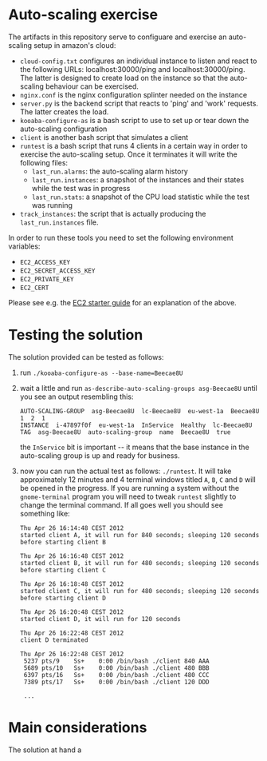 # Auto-scaling exercise

The artifacts in this repository serve to configuare and exercise an
auto-scaling setup in amazon's cloud:

 - `cloud-config.txt` configures an individual instance to listen
   and react to the following URLs: localhost:30000/ping and
   localhost:30000/ping. The latter is designed to create load on
   the instance so that the auto-scaling behaviour can be exercised.
  - `nginx.conf` is the nginx configuration splinter needed on the
    instance
  - `server.py` is the backend script that reacts to 'ping' and 'work'
    requests. The latter creates the load.
 - `kooaba-configure-as` is a bash script to use to set up or tear down
   the auto-scaling configuration
 - `client` is another bash script that simulates a client
 - `runtest` is a bash script that runs 4 clients in a certain way in
   order to exercise the auto-scaling setup. Once it terminates it will
   write the following files:
   - `last_run.alarms`: the auto-scaling alarm history
   - `last_run.instances`: a snapshot of the instances and their states
     while the test was in progress
   - `last_run.stats`: a snapshot of the CPU load statistic while the test
     was running
 - `track_instances`: the script that is actually producing the
   `last_run.instances` file.

In order to run these tools you need to set the following environment variables:

 - `EC2_ACCESS_KEY`
 - `EC2_SECRET_ACCESS_KEY`
 - `EC2_PRIVATE_KEY`
 - `EC2_CERT`

Please see e.g. the [EC2 starter guide](https://help.ubuntu.com/community/EC2StartersGuide) for an explanation of the above.

# Testing the solution

The solution provided can be tested as follows:

 1. run `./kooaba-configure-as --base-name=Beecae8U`
 1. wait a little and run `as-describe-auto-scaling-groups asg-Beecae8U` until
    you see an output resembling this:
        
    <pre><code>AUTO-SCALING-GROUP  asg-Beecae8U  lc-Beecae8U  eu-west-1a  Beecae8U  1  2  1
	INSTANCE  i-47897f0f  eu-west-1a  InService  Healthy  lc-Beecae8U
	TAG  asg-Beecae8U  auto-scaling-group  name  Beecae8U  true
    </code></pre>

    the `InService` bit is important -- it means that the base instance
    in the auto-scaling group is up and ready for business.
 1. now you can run the actual test as follows: `./runtest`. It will take approximately 12 minutes and 4 terminal windows titled `A`, `B`, `C` and `D` will be opened in the progress. If you are running a system without the `gnome-terminal` program you will need to tweak `runtest` slightly to change the terminal command.
    If all goes well you should see something like:

    <pre><code>Thu Apr 26 16:14:48 CEST 2012
    started client A, it will run for 840 seconds; sleeping 120 seconds before starting client B

    Thu Apr 26 16:16:48 CEST 2012
    started client B, it will run for 480 seconds; sleeping 120 seconds before starting client C

    Thu Apr 26 16:18:48 CEST 2012
    started client C, it will run for 480 seconds; sleeping 120 seconds before starting client D

    Thu Apr 26 16:20:48 CEST 2012
    started client D, it will run for 120 seconds

    Thu Apr 26 16:22:48 CEST 2012
    client D terminated

    Thu Apr 26 16:22:48 CEST 2012
     5237 pts/9    Ss+    0:00 /bin/bash ./client 840 AAA
     5689 pts/10   Ss+    0:00 /bin/bash ./client 480 BBB
     6397 pts/16   Ss+    0:00 /bin/bash ./client 480 CCC
     7389 pts/17   Ss+    0:00 /bin/bash ./client 120 DDD

     ...
    </code></pre>

# Main considerations

The solution at hand a
